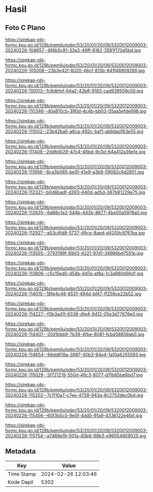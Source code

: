 # Hasil

## Foto C Plano

https://sirekap-obj-formc.kpu.go.id/129b/pemilu/pdpr/53/20/01/20/09/5320012009003-20240226-104657--8f4b5c91-33a3-49ff-8182-3591f170d5bd.jpg

https://sirekap-obj-formc.kpu.go.id/129b/pemilu/pdpr/53/20/01/20/09/5320012009003-20240226-105008--23b3e42f-6020-46cf-813b-841f48909269.jpg

https://sirekap-obj-formc.kpu.go.id/129b/pemilu/pdpr/53/20/01/20/09/5320012009003-20240226-110013--fc8dbfef-64a2-42b8-9183-cad939509c00.jpg

https://sirekap-obj-formc.kpu.go.id/129b/pemilu/pdpr/53/20/01/20/09/5320012009003-20240226-110346--d0a810cb-390d-4c4b-bb03-05aa5efde698.jpg

https://sirekap-obj-formc.kpu.go.id/129b/pemilu/pdpr/53/20/01/20/09/5320012009003-20240226-111002--23b42ba5-a6ca-492c-ba11-ab6dad163e55.jpg

https://sirekap-obj-formc.kpu.go.id/129b/pemilu/pdpr/53/20/01/20/09/5320012009003-20240226-111406--2dd6d029-47c4-46bd-9c0d-64a412a36e1e.jpg

https://sirekap-obj-formc.kpu.go.id/129b/pemilu/pdpr/53/20/01/20/09/5320012009003-20240226-111956--6ca3b085-be5f-41e9-a3b9-59082c6d2851.jpg

https://sirekap-obj-formc.kpu.go.id/129b/pemilu/pdpr/53/20/01/20/09/5320012009003-20240226-112321--b0d6badf-d393-440d-ad5d-387b81229e75.jpg

https://sirekap-obj-formc.kpu.go.id/129b/pemilu/pdpr/53/20/01/20/09/5320012009003-20240226-112635--6d88c1e2-544b-442b-8677-4be00a5978a0.jpg

https://sirekap-obj-formc.kpu.go.id/129b/pemilu/pdpr/53/20/01/20/09/5320012009003-20240226-112927--a53c4fd8-5737-49ce-8aed-d4209c8761ba.jpg

https://sirekap-obj-formc.kpu.go.id/129b/pemilu/pdpr/53/20/01/20/09/5320012009003-20240226-113505--3793199f-69d3-4221-97d1-34986bd7551e.jpg

https://sirekap-obj-formc.kpu.go.id/129b/pemilu/pdpr/53/20/01/20/09/5320012009003-20240226-113806--c5c15ed0-d54b-4d7a-af8a-1c3a980d56d1.jpg

https://sirekap-obj-formc.kpu.go.id/129b/pemilu/pdpr/53/20/01/20/09/5320012009003-20240226-114015--18fe4c48-6531-494d-bf47-ff256ce23b52.jpg

https://sirekap-obj-formc.kpu.go.id/129b/pemilu/pdpr/53/20/01/20/09/5320012009003-20240226-114227--f0b3ad1f-6336-4fe4-9412-05e3d77676e0.jpg

https://sirekap-obj-formc.kpu.go.id/129b/pemilu/pdpr/53/20/01/20/09/5320012009003-20240226-114407--20d1bbb9-7b39-4fbe-8081-fcbd08859ab0.jpg

https://sirekap-obj-formc.kpu.go.id/129b/pemilu/pdpr/53/20/01/20/09/5320012009003-20240226-114654--96dd619a-3687-40b3-94e4-1a10a6255593.jpg

https://sirekap-obj-formc.kpu.go.id/129b/pemilu/pdpr/53/20/01/20/09/5320012009003-20240226-115029--3f721219-550d-48c3-8077-d11b65be6bd7.jpg

https://sirekap-obj-formc.kpu.go.id/129b/pemilu/pdpr/53/20/01/20/09/5320012009003-20240226-115202--7c1110a7-c7ee-4739-943a-8c2752dec0bd.jpg

https://sirekap-obj-formc.kpu.go.id/129b/pemilu/pdpr/53/20/01/20/09/5320012009003-20240226-115456--60f3b5c5-9e0f-4dd5-91a9-4336122e4fa1.jpg

https://sirekap-obj-formc.kpu.go.id/129b/pemilu/pdpr/53/20/01/20/09/5320012009003-20240226-115754--a7466e19-501a-40b8-88b3-e96554809025.jpg


## Metadata

| Key        | Value               |
| ---------- | ------------------- |
| Time Stamp | 2024-02-26 12:03:46 |
| Kode Dapil | 5302                |



